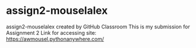 # assign2-mouselalex
assign2-mouselalex created by GitHub Classroom
This is my submission for Assignment 2
Link for accessing site: https://awmousel.pythonanywhere.com/
